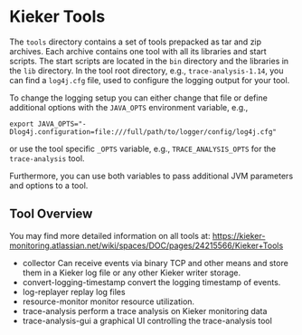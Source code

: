 # Kieker Tools

The `tools` directory contains a set of tools prepacked as tar and zip 
archives. Each archive contains one tool with all its libraries and
start scripts. The start scripts are located in the `bin` directory and
the libraries in the `lib` directory. In the tool root directory, e.g.,
`trace-analysis-1.14`, you can find a `log4j.cfg` file, used to
configure the logging output for your tool.

To change the logging setup you can either change that file or define
additional options with the `JAVA_OPTS` environment variable, e.g.,
```
export JAVA_OPTS="-Dlog4j.configuration=file:///full/path/to/logger/config/log4j.cfg"
```
or use the tool specific `_OPTS` variable, e.g., `TRACE_ANALYSIS_OPTS`
for the `trace-analysis` tool.

Furthermore, you can use both variables to pass additional JVM
parameters and options to a tool.

## Tool Overview

You may find more detailed information on all tools at:
https://kieker-monitoring.atlassian.net/wiki/spaces/DOC/pages/24215566/Kieker+Tools

- collector Can receive events via binary TCP and other means and store
  them in a Kieker log file or any other Kieker writer storage.
- convert-logging-timestamp convert the logging timestamp of events.
- log-replayer replay log files
- resource-monitor monitor resource utilization.
- trace-analysis perform a trace analysis on Kieker monitoring data
- trace-analysis-gui a graphical UI controlling the trace-analysis tool


